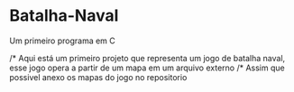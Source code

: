 # Batalha-Naval
Um primeiro programa em C

/* Aqui está um primeiro projeto que representa um jogo de batalha naval, esse jogo opera a partir de um mapa em um arquivo externo
/* Assim que possivel anexo os mapas do jogo no repositorio
